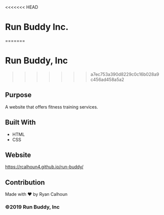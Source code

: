<<<<<<< HEAD
# Run Buddy Inc.
=======
# Run Buddy, Inc
>>>>>>> a7ec753a390d8229c0c16b028a9c456ad458a5a2

## Purpose
A website that offers fitness training services. 

## Built With
* HTML
* CSS

## Website
https://rcalhoun4.github.io/run-buddy/

## Contribution
Made with ❤️ by Ryan Calhoun

### ©️2019 Run Buddy, Inc
